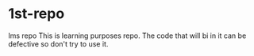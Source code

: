 # 1st-repo
lms repo
This is learning purposes repo. The code that will bi in it can be defective so don't try to use it.
